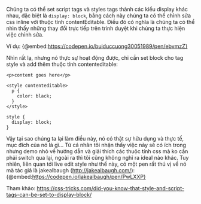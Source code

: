 Chúng ta có thể set script tags và styles tags thành các kiểu display khác nhau, đặc biệt là `display: block`,  bằng cách này chúng ta có thể chỉnh sửa css inline với thuộc tính contentEditable. Điều đó có nghĩa là chúng ta có thể nhìn thấy những thay đổi trực tiếp trên trình duyệt khi chúng ta thực hiện việc chỉnh sửa.

Ví dụ:
{@embed:https://codepen.io/buiduccuong30051989/pen/ebvmzZ}

Nhìn rất lạ, nhưng nó thực sự hoạt động được, chỉ cần set block cho tag style và add thêm thuộc tính contenteditable:

```
<p>content goes here</p>

<style contenteditable>
  p {
    color: black;
  }
</style>
```

```
style {
  display: block;
}
```

Vậy tại sao chúng ta lại làm điều này, nó có thật sự hữu dụng và thực tế, mục đích của nó là gì...
Từ cá nhân tôi nhận thấy việc này sẽ có ích trong nhưng demo nhỏ về hướng dẫn và giải thích các thuộc tính css mà ko cần phải switch qua lại, ngoài ra thì tôi cũng không nghĩ ra ideal nào khác.
Tuy nhiên,  liên quan tới live edit style như thế này, có một pen rất thú vị về nó mà tác giả là jakealbaugh  (http://jakealbaugh.com/):
{@embed:https://codepen.io/jakealbaugh/pen/PwLXXP}

Tham khảo: https://css-tricks.com/did-you-know-that-style-and-script-tags-can-be-set-to-display-block/